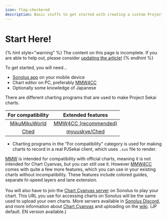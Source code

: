 ```yaml
---
icon: flag-checkered
description: Basic stuffs to get started with creating a custom Project Sekai chart.
---
```


# Start Here!

{% hint style="warning" %}
The content on this page is incomplete. If you are able to help out, please consider [updating the article!](../contribute/)
{% endhint %}

To get started, you will need...&#x20;

* [Sonolus app](https://sonolus.com/) on your mobile device
* Chart editor on PC, preferably [MMW4CC](https://github.com/sevenc-nanashi/MikuMikuWorld4CC?tab=readme-ov-file#download)
* Optionally some knowledge of Japanese

There are different charting programs that are used to make Project Sekai charts.

|                       For compatibility                      |                              Extended features                             |
| :----------------------------------------------------------: | :------------------------------------------------------------------------: |
| [MikuMikuWorld](https://github.com/crash5band/MikuMikuWorld) | [MMW4CC (recommended)](https://github.com/sevenc-nanashi/MikuMikuWorld4CC) |
|         [Ched](https://github.com/paralleltree/Ched)         |              [myuuskye/Ched](https://github.com/myuuskye/Ched)             |

* Charting programs in the "For compatibility" category is used for making charts to record in a real PJSekai client, which uses `.sus` file to render.

[MMW](https://github.com/crash5band/MikuMikuWorld/releases/latest) is intended for compatibility with official charts, meaning it is not intended for Chart Cyanvas, but you can still use it. However [MMW4CC](https://github.com/sevenc-nanashi/mikumikuworld4cc/releases/latest) comes with quite a few more features, which you can use in your existing charts without incompatibility. These features include colored guides, separate hi-speed layers and lane extension.\
\
You will also have to join the [Chart Cyanvas server](https://discord.gg/chart-cyanvas-1060525567797112832) on Sonolus to play your chart. This URL you use for accessing charts on Sonolus will be the same used to upload your own charts. More servers available in [Sonolus Discord](https://discord.gg/sonolus-696599620259807242), and more information about [Chart Cyanvas](https://cc.sevenc7c.com) and uploading on the [wiki](https://cc-wiki.sevenc7c.com/). (JP default. EN version available.)
